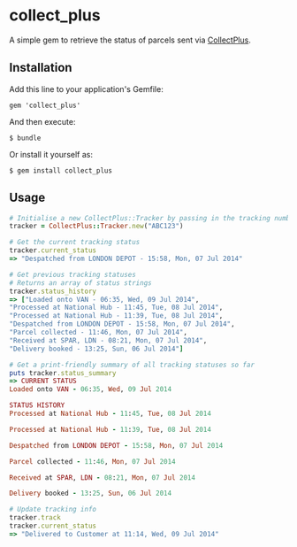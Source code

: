 # collect_plus

A simple gem to retrieve the status of parcels sent via [CollectPlus](http://collectplus.co.uk).

## Installation

Add this line to your application's Gemfile:

    gem 'collect_plus'

And then execute:

    $ bundle

Or install it yourself as:

    $ gem install collect_plus

## Usage

``` ruby
# Initialise a new CollectPlus::Tracker by passing in the tracking number
tracker = CollectPlus::Tracker.new("ABC123")

# Get the current tracking status
tracker.current_status
=> "Despatched from LONDON DEPOT - 15:58, Mon, 07 Jul 2014"

# Get previous tracking statuses
# Returns an array of status strings
tracker.status_history
=> ["Loaded onto VAN - 06:35, Wed, 09 Jul 2014", 
"Processed at National Hub - 11:45, Tue, 08 Jul 2014", 
"Processed at National Hub - 11:39, Tue, 08 Jul 2014", 
"Despatched from LONDON DEPOT - 15:58, Mon, 07 Jul 2014", 
"Parcel collected - 11:46, Mon, 07 Jul 2014", 
"Received at SPAR, LDN - 08:21, Mon, 07 Jul 2014", 
"Delivery booked - 13:25, Sun, 06 Jul 2014"]

# Get a print-friendly summary of all tracking statuses so far
puts tracker.status_summary
=> CURRENT STATUS
Loaded onto VAN - 06:35, Wed, 09 Jul 2014

STATUS HISTORY
Processed at National Hub - 11:45, Tue, 08 Jul 2014

Processed at National Hub - 11:39, Tue, 08 Jul 2014

Despatched from LONDON DEPOT - 15:58, Mon, 07 Jul 2014

Parcel collected - 11:46, Mon, 07 Jul 2014

Received at SPAR, LDN - 08:21, Mon, 07 Jul 2014

Delivery booked - 13:25, Sun, 06 Jul 2014

# Update tracking info
tracker.track
tracker.current_status
=> "Delivered to Customer at 11:14, Wed, 09 Jul 2014"
```

